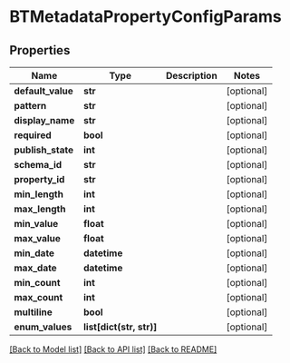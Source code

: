 # BTMetadataPropertyConfigParams

## Properties
Name | Type | Description | Notes
------------ | ------------- | ------------- | -------------
**default_value** | **str** |  | [optional] 
**pattern** | **str** |  | [optional] 
**display_name** | **str** |  | [optional] 
**required** | **bool** |  | [optional] 
**publish_state** | **int** |  | [optional] 
**schema_id** | **str** |  | [optional] 
**property_id** | **str** |  | [optional] 
**min_length** | **int** |  | [optional] 
**max_length** | **int** |  | [optional] 
**min_value** | **float** |  | [optional] 
**max_value** | **float** |  | [optional] 
**min_date** | **datetime** |  | [optional] 
**max_date** | **datetime** |  | [optional] 
**min_count** | **int** |  | [optional] 
**max_count** | **int** |  | [optional] 
**multiline** | **bool** |  | [optional] 
**enum_values** | **list[dict(str, str)]** |  | [optional] 

[[Back to Model list]](../README.md#documentation-for-models) [[Back to API list]](../README.md#documentation-for-api-endpoints) [[Back to README]](../README.md)


